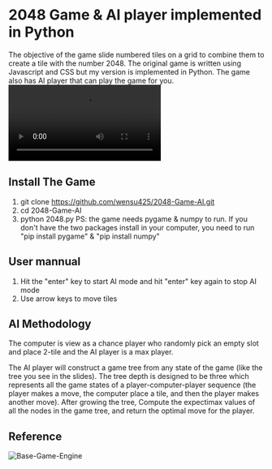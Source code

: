 # 2048 Game & AI player implemented in Python

The objective of the game slide numbered tiles on a grid to combine them to create a tile with the number 2048. The original game is written using Javascript and CSS but my version is implemented in Python. The game also has AI player that can play the game for you. ![Demo](./src/zoom_0.mp4)

## Install The Game
1. git clone https://github.com/wensu425/2048-Game-AI.git
2. cd 2048-Game-AI
3. python 2048.py
PS: the game needs pygame & numpy to run. If you don't have the two packages install in your computer, you need to run "pip install pygame" & "pip install numpy"


## User mannual
1. Hit the "enter" key to start AI mode and hit "enter" key again to stop AI mode
2. Use arrow keys to move tiles

## AI Methodology

The computer is view as a chance player who randomly pick an empty slot and place 2-tile and the AI player is a max player.

The AI player will construct a game tree from any state of the game (like the tree you see in the slides). The tree depth is designed to be three which represents all the game states of a player-computer-player sequence (the player makes a move, the computer place a tile, and then the player makes another move). After growing the tree, Compute the expectimax values of all the nodes in the game tree, and return the optimal move for the player. 

## Reference

![Base-Game-Engine](https://gist.github.com/lewisjdeane/752eeba4635b479f8bb2)